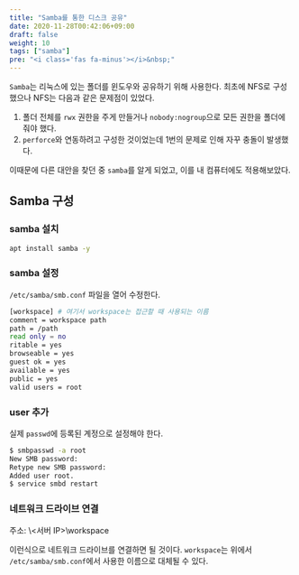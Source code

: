 ```yaml
---
title: "Samba를 통한 디스크 공유"
date: 2020-11-28T00:42:06+09:00
draft: false
weight: 10
tags: ["samba"]
pre: "<i class='fas fa-minus'></i>&nbsp;"
---
```


`Samba`는 리눅스에 있는 폴더를 윈도우와 공유하기 위해 사용한다.
최초에 NFS로 구성했으나 NFS는 다음과 같은 문제점이 있었다.

1. 폴더 전체를 `rwx` 권한을 주게 만들거나 `nobody:nogroup`으로 모든 권한을 폴더에 줘야 했다.
2. `perforce`와 연동하려고 구성한 것이었는데 1번의 문제로 인해 자꾸 충돌이 발생했다.

이때문에 다른 대안을 찾던 중 `samba`를 알게 되었고, 이를 내 컴퓨터에도 적용해보았다.

## Samba 구성

### samba 설치

```sh
apt install samba -y
```

### samba 설정

`/etc/samba/smb.conf` 파일을 열어 수정한다.

```sh
[workspace] # 여기서 workspace는 접근할 때 사용되는 이름
comment = workspace path
path = /path
read only = no
ritable = yes
browseable = yes
guest ok = yes
available = yes
public = yes
valid users = root
```

### user 추가

실제 `passwd`에 등록된 계정으로 설정해야 한다.

```sh
$ smbpasswd -a root
New SMB password:
Retype new SMB password:
Added user root.
$ service smbd restart
```

### 네트워크 드라이브 연결

주소: \\<서버 IP>\workspace

이런식으로 네트워크 드라이브를 연결하면 될 것이다.
`workspace`는 위에서 `/etc/samba/smb.conf`에서 사용한 이름으로 대체될 수 있다.
